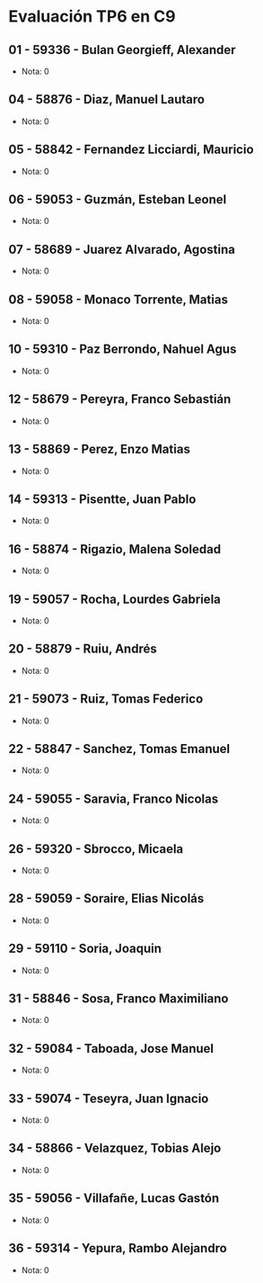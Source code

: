 # Evaluación TP6 en C9

## 01 - 59336 - Bulan Georgieff, Alexander
- Nota: 0

## 04 - 58876 - Diaz, Manuel Lautaro
- Nota: 0

## 05 - 58842 - Fernandez Licciardi, Mauricio
- Nota: 0

## 06 - 59053 - Guzmán, Esteban Leonel
- Nota: 0

## 07 - 58689 - Juarez Alvarado, Agostina
- Nota: 0

## 08 - 59058 - Monaco Torrente, Matias
- Nota: 0

## 10 - 59310 - Paz Berrondo, Nahuel Agus
- Nota: 0

## 12 - 58679 - Pereyra, Franco Sebastián
- Nota: 0

## 13 - 58869 - Perez, Enzo Matias
- Nota: 0

## 14 - 59313 - Pisentte, Juan Pablo
- Nota: 0

## 16 - 58874 - Rigazio, Malena Soledad
- Nota: 0

## 19 - 59057 - Rocha, Lourdes Gabriela
- Nota: 0

## 20 - 58879 - Ruiu, Andrés
- Nota: 0

## 21 - 59073 - Ruiz, Tomas Federico
- Nota: 0

## 22 - 58847 - Sanchez, Tomas Emanuel
- Nota: 0

## 24 - 59055 - Saravia, Franco Nicolas
- Nota: 0

## 26 - 59320 - Sbrocco, Micaela
- Nota: 0

## 28 - 59059 - Soraire, Elias Nicolás
- Nota: 0

## 29 - 59110 - Soria, Joaquin
- Nota: 0

## 31 - 58846 - Sosa, Franco Maximiliano
- Nota: 0

## 32 - 59084 - Taboada, Jose Manuel
- Nota: 0

## 33 - 59074 - Teseyra, Juan Ignacio
- Nota: 0

## 34 - 58866 - Velazquez, Tobias Alejo
- Nota: 0

## 35 - 59056 - Villafañe, Lucas Gastón
- Nota: 0

## 36 - 59314 - Yepura, Rambo Alejandro
- Nota: 0
